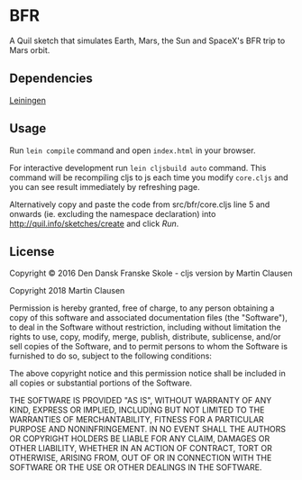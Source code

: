 # BFR

A Quil sketch that simulates Earth, Mars, the Sun and SpaceX's BFR trip to Mars orbit.

## Dependencies

[Leiningen](https://leiningen.org/)

## Usage

Run `lein compile` command and open `index.html` in your browser.

For interactive development run `lein cljsbuild auto` command. This command will be recompiling cljs to js each time you modify `core.cljs` and you can see result immediately by refreshing page.

Alternatively copy and paste the code from src/bfr/core.cljs line 5 and onwards (ie. excluding the namespace declaration) into http://quil.info/sketches/create and click *Run*.

## License

Copyright © 2016 Den Dansk Franske Skole - cljs version by Martin Clausen

Copyright 2018 Martin Clausen

Permission is hereby granted, free of charge, to any person obtaining a copy of this software and associated documentation files (the "Software"), to deal in the Software without restriction, including without limitation the rights to use, copy, modify, merge, publish, distribute, sublicense, and/or sell copies of the Software, and to permit persons to whom the Software is furnished to do so, subject to the following conditions:

The above copyright notice and this permission notice shall be included in all copies or substantial portions of the Software.

THE SOFTWARE IS PROVIDED "AS IS", WITHOUT WARRANTY OF ANY KIND, EXPRESS OR IMPLIED, INCLUDING BUT NOT LIMITED TO THE WARRANTIES OF MERCHANTABILITY, FITNESS FOR A PARTICULAR PURPOSE AND NONINFRINGEMENT. IN NO EVENT SHALL THE AUTHORS OR COPYRIGHT HOLDERS BE LIABLE FOR ANY CLAIM, DAMAGES OR OTHER LIABILITY, WHETHER IN AN ACTION OF CONTRACT, TORT OR OTHERWISE, ARISING FROM, OUT OF OR IN CONNECTION WITH THE SOFTWARE OR THE USE OR OTHER DEALINGS IN THE SOFTWARE.
